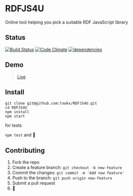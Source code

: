 # RDFJS4U
Online tool helping you pick a suitable RDF JavaScript library

## Status
[![Build Status](https://travis-ci.org/txwkx/RDFJS4U.svg)](https://travis-ci.org/txwkx/RDFJS4U)
[![Code Climate](https://codeclimate.com/github/txwkx/RDFJS4U/badges/gpa.svg)](https://codeclimate.com/github/txwkx/RDFJS4U)
[![dependencies](https://david-dm.org/txwkx/RDFJS4U.svg)](https://david-dm.org/txwkx/RDFJS4U.svg)

## Demo

> [Live](https://txwkx.github.io/RDFJS4U)

## Install
```
git clone git@github.com:txwkx/RDFJS4U.git
cd RDFJS4U
npm install
npm start
```

for tests

`npm test` and :pray:


## Contributing

1. Fork the repo
2. Create a feature branch: `git checkout -b new-feature`
3. Commit the changes: `git commit -m 'Add new feature'`
4. Push to the branch: `git push origin new-feature`
5. Submit a pull request
6. :raised_hands:
